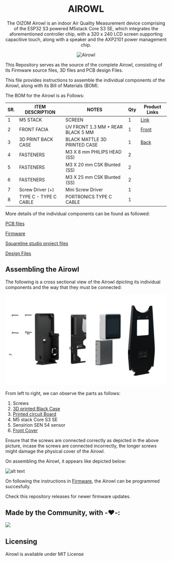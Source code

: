 <div align="center">

# **AIROWL**

The OIZOM Airowl is an indoor Air Quality Measurement device comprising of the ESP32 S3 powered M5stack Core S3 SE, which integrates the aforementioned controller chip, with a 320 x 240 LCD screen supporting capacitive touch, along with a speaker and the AXP2101 power management chip.

![Airowl](Images/10.png)

</div>

This Repository serves as the source of the complete Airowl, consisting of its Firmware source files, 3D files and PCB design Files.

This file provides instructions to assemble the individual components of the Airowl, along with its Bill of Materials (BOM).

The BOM for the Airowl is as Follows:

| SR. | ITEM DESCRIPTION       | NOTES                                  | Qty | Product Links                                                 |
|-----|------------------------|----------------------------------------|-----|---------------------------------------------------------------|
| 1   | M5 STACK              | SCREEN                                 | 1   | <a href="https://shop.m5stack.com/products/m5stack-cores3-se-iot-controller-w-o-battery-bottom" target="_blank">Link</a> |
| 2   | FRONT FACIA      | UV FRONT 1.3 MM + REAR BLACK 5 MM      | 1   | [Front](/Designfiles/Frontfacia)                                             |
| 3   | 3D PRINT BACK CASE    | BLACK MATTLE 3D PRINTED CASE           | 1   | [Back](/Designfiles/Backcover)                                          |
| 4   | FASTENERS             | M3 X 8 mm PHILIPS HEAD (SS)            | 2   |                                                               |
| 5   | FASTENERS             | M3 X 20 mm CSK Blunted (SS)            | 2   |                                                               |
| 6   | FASTENERS             | M3 X 25 mm CSK Blunted (SS)            | 2   |                                                               |
| 7   | Screw Driver (+)      | Mini Screw Driver                      | 1   |                                                               |
| 8   | TYPE C - TYPE C CABLE | PORTRONICS TYPE C CABLE                | 1   |                                                               |

More details of the individual components can be found as followed:

[PCB files](/Mountingboard/)


[Firmware](/Firmware)

[Squareline studio project files](/squareline/) 

[Design Files](/Designfiles/)

## Assembling the Airowl

The following is a cross sectional view of the Airowl dpicting its individual components and the way that they must be connected:

![Design Files](Images/14.png)

From left to right, we can observe the parts as follows:

1. Screws
2. [3D printed Black Case](Images/16.png)
3. [Printed circuit Board](Images/19.png)
4. M5 stack Core S3 SE
5. Sensirion SEN 54 sensor
6. [Front Cover](Images/15.png)

Ensure that the screws are connected correctly as depicted in the above picture, incase the screws are connected incorrectly, the longer screws might damage the physical cover of the Airowl.


On assembling the Airowl, it appears like depicted below:

![alt text](Images/12.png)


On following the instructions in [Firmware](/Firmware/), the Airowl can be programmed succesfully.

Check this repository releases for newer firmware updates.

## Made by the Community, with -❤️-:

<a href="https://github.com/oizom-iot/airowl/graphs/contributors">
  <img src="https://contrib.rocks/image?repo=oizom-iot/airowl" />
</a>

## Licensing

Airowl is available under MIT License
